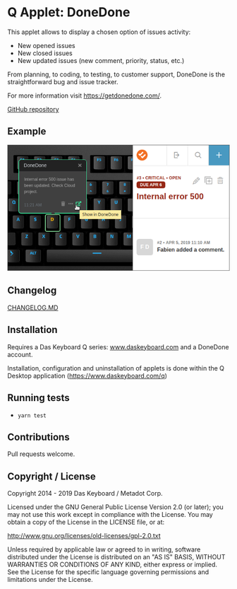 # Q Applet: DoneDone

This applet allows to display a chosen option of issues activity:

- New opened issues
- New closed issues
- New updated issues (new comment, priority, status, etc.)

From planning, to coding, to testing, to customer support, DoneDone is the straightforward bug and issue tracker.

For more information visit <https://getdonedone.com/>.

[GitHub repository](https://github.com/daskeyboard/daskeyboard-applet--donedone)

## Example

![DoneDone on a Das Keyboard Q](assets/image.png "DoneDone applet")

## Changelog

[CHANGELOG.MD](CHANGELOG.md)

## Installation

Requires a Das Keyboard Q series: www.daskeyboard.com and a DoneDone account.

Installation, configuration and uninstallation of applets is done within
the Q Desktop application (https://www.daskeyboard.com/q)

## Running tests

- `yarn test`

## Contributions

Pull requests welcome.

## Copyright / License

Copyright 2014 - 2019 Das Keyboard / Metadot Corp.

Licensed under the GNU General Public License Version 2.0 (or later);
you may not use this work except in compliance with the License.
You may obtain a copy of the License in the LICENSE file, or at:

   http://www.gnu.org/licenses/old-licenses/gpl-2.0.txt

Unless required by applicable law or agreed to in writing, software
distributed under the License is distributed on an "AS IS" BASIS,
WITHOUT WARRANTIES OR CONDITIONS OF ANY KIND, either express or implied.
See the License for the specific language governing permissions and
limitations under the License.

